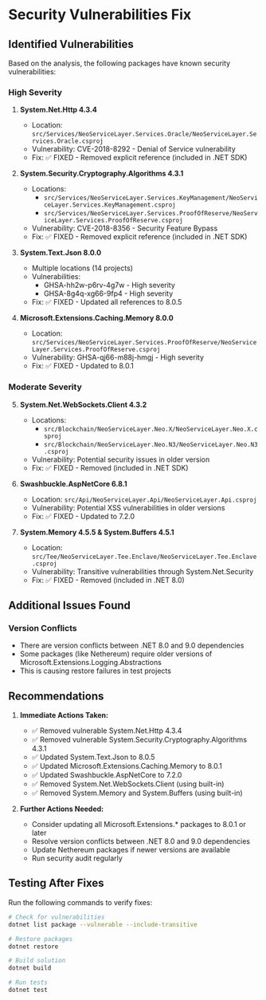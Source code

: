 # Security Vulnerabilities Fix

## Identified Vulnerabilities

Based on the analysis, the following packages have known security vulnerabilities:

### High Severity
1. **System.Net.Http 4.3.4**
   - Location: `src/Services/NeoServiceLayer.Services.Oracle/NeoServiceLayer.Services.Oracle.csproj`
   - Vulnerability: CVE-2018-8292 - Denial of Service vulnerability
   - Fix: ✅ FIXED - Removed explicit reference (included in .NET SDK)

2. **System.Security.Cryptography.Algorithms 4.3.1**
   - Locations: 
     - `src/Services/NeoServiceLayer.Services.KeyManagement/NeoServiceLayer.Services.KeyManagement.csproj`
     - `src/Services/NeoServiceLayer.Services.ProofOfReserve/NeoServiceLayer.Services.ProofOfReserve.csproj`
   - Vulnerability: CVE-2018-8356 - Security Feature Bypass
   - Fix: ✅ FIXED - Removed explicit reference (included in .NET SDK)

3. **System.Text.Json 8.0.0**
   - Multiple locations (14 projects)
   - Vulnerabilities: 
     - GHSA-hh2w-p6rv-4g7w - High severity
     - GHSA-8g4q-xg66-9fp4 - High severity
   - Fix: ✅ FIXED - Updated all references to 8.0.5

4. **Microsoft.Extensions.Caching.Memory 8.0.0**
   - Location: `src/Services/NeoServiceLayer.Services.ProofOfReserve/NeoServiceLayer.Services.ProofOfReserve.csproj`
   - Vulnerability: GHSA-qj66-m88j-hmgj - High severity
   - Fix: ✅ FIXED - Updated to 8.0.1

### Moderate Severity
5. **System.Net.WebSockets.Client 4.3.2**
   - Locations:
     - `src/Blockchain/NeoServiceLayer.Neo.X/NeoServiceLayer.Neo.X.csproj`
     - `src/Blockchain/NeoServiceLayer.Neo.N3/NeoServiceLayer.Neo.N3.csproj`
   - Vulnerability: Potential security issues in older version
   - Fix: ✅ FIXED - Removed (included in .NET SDK)

6. **Swashbuckle.AspNetCore 6.8.1**
   - Location: `src/Api/NeoServiceLayer.Api/NeoServiceLayer.Api.csproj`
   - Vulnerability: Potential XSS vulnerabilities in older versions
   - Fix: ✅ FIXED - Updated to 7.2.0

7. **System.Memory 4.5.5 & System.Buffers 4.5.1**
   - Location: `src/Tee/NeoServiceLayer.Tee.Enclave/NeoServiceLayer.Tee.Enclave.csproj`
   - Vulnerability: Transitive vulnerabilities through System.Net.Security
   - Fix: ✅ FIXED - Removed (included in .NET 8.0)

## Additional Issues Found

### Version Conflicts
- There are version conflicts between .NET 8.0 and 9.0 dependencies
- Some packages (like Nethereum) require older versions of Microsoft.Extensions.Logging.Abstractions
- This is causing restore failures in test projects

## Recommendations

1. **Immediate Actions Taken:**
   - ✅ Removed vulnerable System.Net.Http 4.3.4
   - ✅ Removed vulnerable System.Security.Cryptography.Algorithms 4.3.1
   - ✅ Updated System.Text.Json to 8.0.5
   - ✅ Updated Microsoft.Extensions.Caching.Memory to 8.0.1
   - ✅ Updated Swashbuckle.AspNetCore to 7.2.0
   - ✅ Removed System.Net.WebSockets.Client (using built-in)
   - ✅ Removed System.Memory and System.Buffers (using built-in)

2. **Further Actions Needed:**
   - Consider updating all Microsoft.Extensions.* packages to 8.0.1 or later
   - Resolve version conflicts between .NET 8.0 and 9.0 dependencies
   - Update Nethereum packages if newer versions are available
   - Run security audit regularly

## Testing After Fixes

Run the following commands to verify fixes:
```bash
# Check for vulnerabilities
dotnet list package --vulnerable --include-transitive

# Restore packages
dotnet restore

# Build solution
dotnet build

# Run tests
dotnet test
```